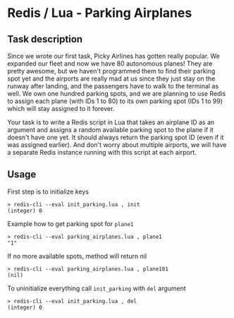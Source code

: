 # Redis / Lua - Parking Airplanes

## Task description
Since we wrote our first task, Picky Airlines has gotten really popular. We expanded our fleet
and now we have 80 autonomous planes! They are pretty awesome, but we haven't
programmed them to find their parking spot yet and the airports are really mad at us since they
just stay on the runway after landing, and the passengers have to walk to the terminal as well.
We own one hundred parking spots, and we are planning to use Redis to assign each plane
(with IDs 1 to 80) to its own parking spot (IDs 1 to 99) which will stay assigned to it forever.

Your task is to write a Redis script in Lua that takes an airplane ID as an argument and assigns
a random available parking spot to the plane if it doesn't have one yet. It should always return
the parking spot ID (even if it was assigned earlier). And don't worry about multiple airports, 
we will have a separate Redis instance running with this script at each airport.

## Usage

First step is to initialize keys

    > redis-cli --eval init_parking.lua , init
    (integer) 0

Example how to get parking spot for `plane1`

    > redis-cli --eval parking_airplanes.lua , plane1
    "1"

If no more available spots, method will return nil

    > redis-cli --eval parking_airplanes.lua , plane101
    (nil)

To uninitialize everything call `init_parking` with `del` argument

    > redis-cli --eval init_parking.lua , del
    (integer) 0

